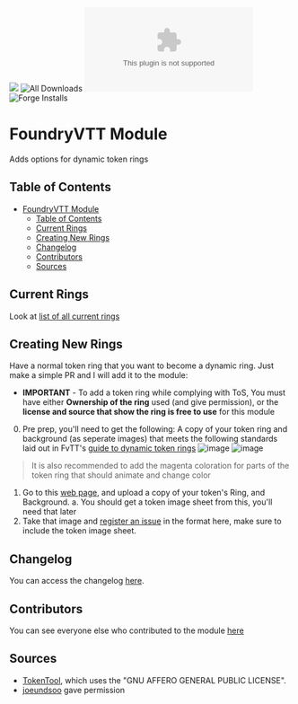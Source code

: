 ![](https://img.shields.io/badge/Foundry-v12-informational)
![All Downloads](https://img.shields.io/github/downloads/ChasarooniZ/More-Dynamic-Token-Rings/total?color=5e0000&label=All%20Downloads)
![Latest Release Download Count](https://img.shields.io/github/downloads/ChasarooniZ/More-Dynamic-Token-Rings/latest/module.zip)
![Forge Installs](https://img.shields.io/badge/dynamic/json?label=Forge%20Installs&query=package.installs&suffix=%25&url=https%3A%2F%2Fforge-vtt.com%2Fapi%2Fbazaar%2Fpackage%2Fmore-dynamic-token-rings&colorB=4aa94a)
<!--- Downloads @ Latest Badge -->
<!--- replace <user>/<repo> with your username/repository -->

<!--- Forge Bazaar Install % Badge -->
<!--- replace <your-module-name> with the `name` in your manifest -->

# FoundryVTT Module
Adds options for dynamic token rings


## Table of Contents
- [FoundryVTT Module](#foundryvtt-module)
  - [Table of Contents](#table-of-contents)
  - [Current Rings](#current-rings)
  - [Creating New Rings](#creating-new-rings)
  - [Changelog](#changelog)
  - [Contributors](#contributors)
  - [Sources](#sources)
## Current Rings
Look at [list of all current rings](assets/rings/RINGS.md)
## Creating New Rings
Have a normal token ring that you want to become a dynamic ring. Just make a simple PR and I will add it to the module:
- **IMPORTANT** - To add a token ring while complying with ToS, You must have either __Ownership of the ring__ used (and give permission), or the __license and source that show the ring is free to use__ for this module
0. Pre prep, you'll need to get the following: A copy of your token ring and background (as seperate images) that meets the following standards laid out in FvTT's [guide to dynamic token rings](https://foundryvtt.com/article/dynamic-token-rings/)
![image](https://github.com/user-attachments/assets/c320716c-7cd7-40c9-ae6e-3bfc609dc4d2)
![image](https://github.com/user-attachments/assets/c26b18c8-14f7-4a02-9ab8-0443db467d69)
> It is also recommended to add the magenta coloration for parts of the token ring that should animate and change color

1. Go to this [web page](https://chasarooniz.github.io/Dynamic-Token-Ring-Viewer/), and upload a copy of your token's Ring, and Background.
  a. You should get a token image sheet from this, you'll need that later
3. Take that image and [register an issue](https://github.com/ChasarooniZ/More-Dynamic-Token-Rings/issues/new?assignees=ChasarooniZ&labels=Ring+Submission&projects=&template=submit-a-new-ring.md&title=%5BRing+Submission%5D+) in the format here, make sure to include the token image sheet.
## Changelog
You can access the changelog [here](/CHANGELOG.md).
## Contributors
You can see everyone else who contributed to the module [here](CONTRIBUTORS.md)
## Sources
- [TokenTool](https://github.com/RPTools/TokenTool), which uses the "GNU AFFERO GENERAL PUBLIC LICENSE".
- [joeundsoo](https://github.com/ChasarooniZ/More-Dynamic-Token-Rings/issues/3) gave permission
